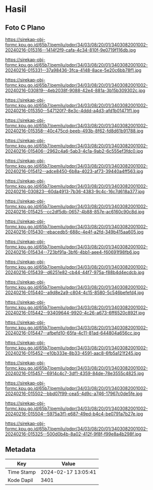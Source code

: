# Hasil

## Foto C Plano

https://sirekap-obj-formc.kpu.go.id/65b7/pemilu/pdpr/34/03/08/20/01/3403082001002-20240216-015316--1414f2f9-cafa-4c34-810f-9e0719f116db.jpg

https://sirekap-obj-formc.kpu.go.id/65b7/pemilu/pdpr/34/03/08/20/01/3403082001002-20240216-015331--37a98436-3fca-4148-8ace-5e20c6bb78f1.jpg

https://sirekap-obj-formc.kpu.go.id/65b7/pemilu/pdpr/34/03/08/20/01/3403082001002-20240216-030819--4eb2038f-9088-42e4-881a-3b15b309302c.jpg

https://sirekap-obj-formc.kpu.go.id/65b7/pemilu/pdpr/34/03/08/20/01/3403082001002-20240216-015350--547120f7-8e3c-4ddd-a4d3-afd1b01471f1.jpg

https://sirekap-obj-formc.kpu.go.id/65b7/pemilu/pdpr/34/03/08/20/01/3403082001002-20240216-015358--40c475cd-beeb-493b-8f62-fd8d61b91788.jpg

https://sirekap-obj-formc.kpu.go.id/65b7/pemilu/pdpr/34/03/08/20/01/3403082001002-20240216-015406--2962c4a6-5ab3-4c1a-9ab2-6c555ef3fdc0.jpg

https://sirekap-obj-formc.kpu.go.id/65b7/pemilu/pdpr/34/03/08/20/01/3403082001002-20240216-015412--adce8450-6b8a-4023-af73-39440a4ff563.jpg

https://sirekap-obj-formc.kpu.go.id/65b7/pemilu/pdpr/34/03/08/20/01/3403082001002-20240216-030823--60da4913-7b36-4383-9c4c-16c7d618a377.jpg

https://sirekap-obj-formc.kpu.go.id/65b7/pemilu/pdpr/34/03/08/20/01/3403082001002-20240216-015425--cc2df5db-0657-4b88-857e-ac6160c90c8d.jpg

https://sirekap-obj-formc.kpu.go.id/65b7/pemilu/pdpr/34/03/08/20/01/3403082001002-20240216-015430--ebacedb5-688c-4e4f-a2fd-349b415aa605.jpg

https://sirekap-obj-formc.kpu.go.id/65b7/pemilu/pdpr/34/03/08/20/01/3403082001002-20240216-015434--723bf91a-3bf6-4bb1-aee4-f60691f98fb6.jpg

https://sirekap-obj-formc.kpu.go.id/65b7/pemilu/pdpr/34/03/08/20/01/3403082001002-20240216-015439--d6251e82-cb44-44f7-975a-f88b4d4ecdcb.jpg

https://sirekap-obj-formc.kpu.go.id/65b7/pemilu/pdpr/34/03/08/20/01/3403082001002-20240216-015440--a9d8e2a9-c804-4c15-8580-5c546befefd4.jpg

https://sirekap-obj-formc.kpu.go.id/65b7/pemilu/pdpr/34/03/08/20/01/3403082001002-20240216-015442--93409644-9920-4c26-a673-6ff6520c892f.jpg

https://sirekap-obj-formc.kpu.go.id/65b7/pemilu/pdpr/34/03/08/20/01/3403082001002-20240216-015447--afbefd10-65fa-4c11-81ad-644804a656cc.jpg

https://sirekap-obj-formc.kpu.go.id/65b7/pemilu/pdpr/34/03/08/20/01/3403082001002-20240216-015452--e10b333e-8b33-4591-aac8-6fb5a121f245.jpg

https://sirekap-obj-formc.kpu.go.id/65b7/pemilu/pdpr/34/03/08/20/01/3403082001002-20240216-015457--6914c4c7-3df1-4359-84de-78e3555c4825.jpg

https://sirekap-obj-formc.kpu.go.id/65b7/pemilu/pdpr/34/03/08/20/01/3403082001002-20240216-015502--bbd07f99-cea5-4d9c-a746-17967c0de5fe.jpg

https://sirekap-obj-formc.kpu.go.id/65b7/pemilu/pdpr/34/03/08/20/01/3403082001002-20240216-015504--5975a3f1-e687-49ed-b4c4-be0791a7b27e.jpg

https://sirekap-obj-formc.kpu.go.id/65b7/pemilu/pdpr/34/03/08/20/01/3403082001002-20240216-015325--500d0b4b-8a02-412f-9f8f-f99e8a4b298f.jpg


## Metadata

| Key        | Value               |
| ---------- | ------------------- |
| Time Stamp | 2024-02-17 13:05:41 |
| Kode Dapil | 3401                |



